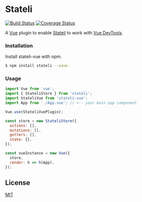 # Stateli

[![Build Status](https://travis-ci.com/walts81/stateli-vue.svg?branch=master)](https://travis-ci.com/walts81/stateli-vue)
[![Coverage Status](https://coveralls.io/repos/github/walts81/stateli-vue/badge.svg)](https://coveralls.io/github/walts81/stateli-vue)

A [Vue][vue] plugin to enable [Stateli][stateli] to work with [Vue DevTools][vuedevtools].

### Installation

Install stateli-vue with npm.

```sh
$ npm install stateli --save
```

### Usage

```javascript
import Vue from 'vue';
import { StateliStore } from 'stateli';
import StateliVue from 'stateli-vue';
import App from './App.vue'; // <-- your main app component

Vue.use(StateliVuePlugin);

const store = new StateliStore({
  actions: [],
  mutations: [],
  getters: [],
  state: {},
});

const vueInstance = new Vue({
  store,
  render: h => h(App),
});
```

## License

[MIT](LICENSE)

[vue]: https://vuejs.org
[vuedevtools]: https://github.com/vuejs/vue-devtools
[stateli]: https://github.com/walts81/stateli
